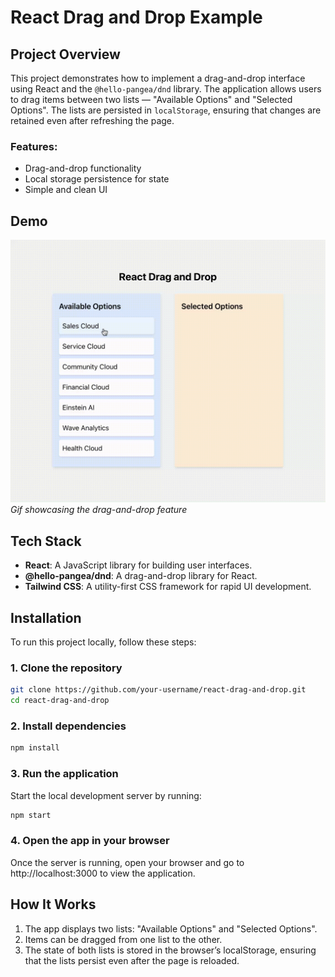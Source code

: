 # React Drag and Drop Example

## Project Overview

This project demonstrates how to implement a drag-and-drop interface using React and the `@hello-pangea/dnd` library. The application allows users to drag items between two lists — "Available Options" and "Selected Options". The lists are persisted in `localStorage`, ensuring that changes are retained even after refreshing the page.

### Features:
- Drag-and-drop functionality
- Local storage persistence for state
- Simple and clean UI

## Demo

![React Drag and Drop](./public/React%20App.gif)  
*Gif showcasing the drag-and-drop feature*

## Tech Stack

- **React**: A JavaScript library for building user interfaces.
- **@hello-pangea/dnd**: A drag-and-drop library for React.
- **Tailwind CSS**: A utility-first CSS framework for rapid UI development.

## Installation

To run this project locally, follow these steps:

### 1. Clone the repository

```bash
git clone https://github.com/your-username/react-drag-and-drop.git
cd react-drag-and-drop
```

### 2. Install dependencies

```bash
npm install
```

### 3. Run the application

Start the local development server by running:

```bash
npm start
```

### 4. Open the app in your browser

Once the server is running, open your browser and go to http://localhost:3000 to view the application.

## How It Works

1. The app displays two lists: "Available Options" and "Selected Options".
2. Items can be dragged from one list to the other.
3. The state of both lists is stored in the browser’s localStorage, ensuring that the lists persist even after the page is reloaded.
